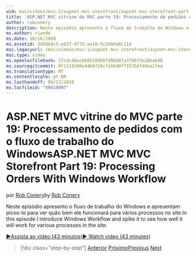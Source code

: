 ```yaml
---
uid: mvc/videos/mvc-1/aspnet-mvc-storefront/aspnet-mvc-storefront-part-19-processing-orders-with-windows-workflow
title: 'ASP.NET MVC vitrine do MVC parte 19: Processamento de pedidos com o fluxo de trabalho do Windows | Microsoft Docs'
author: robconery
description: Neste episódio apresento o fluxo de trabalho do Windows e apresentam picos-lo para ver quão bem ele funcionará para vários processos no site.
ms.author: riande
ms.date: 10/16/2008
ms.assetid: 3d08b4c5-a92f-4f75-aa10-5c2e9da8c114
msc.legacyurl: /mvc/videos/mvc-1/aspnet-mvc-storefront/aspnet-mvc-storefront-part-19-processing-orders-with-windows-workflow
msc.type: video
ms.openlocfilehash: 17cdc46ec0605180bb7d98d0fa3796fde28ba686
ms.sourcegitcommit: 0f1119340e4464720cfd16d0ff15764746ea1fea
ms.translationtype: MT
ms.contentlocale: pt-BR
ms.lasthandoff: 04/17/2019
ms.locfileid: "59419997"
---
```

# <a name="aspnet-mvc-mvc-storefront-part-19-processing-orders-with-windows-workflow"></a><span data-ttu-id="0e9cd-103">ASP.NET MVC vitrine do MVC parte 19: Processamento de pedidos com o fluxo de trabalho do Windows</span><span class="sxs-lookup"><span data-stu-id="0e9cd-103">ASP.NET MVC MVC Storefront Part 19: Processing Orders With Windows Workflow</span></span>

<span data-ttu-id="0e9cd-104">por [Rob Conery](https://github.com/robconery)</span><span class="sxs-lookup"><span data-stu-id="0e9cd-104">by [Rob Conery](https://github.com/robconery)</span></span>

<span data-ttu-id="0e9cd-105">Neste episódio apresento o fluxo de trabalho do Windows e apresentam picos-lo para ver quão bem ele funcionará para vários processos no site.</span><span class="sxs-lookup"><span data-stu-id="0e9cd-105">In this episode I introduce Windows Workflow and spike it to see how well it will work for various processes in the site.</span></span>

[<span data-ttu-id="0e9cd-106">&#9654;Assista ao vídeo (43 minutos)</span><span class="sxs-lookup"><span data-stu-id="0e9cd-106">&#9654; Watch video (43 minutes)</span></span>](https://channel9.msdn.com/Blogs/ASP-NET-Site-Videos/aspnet-mvc-mvc-storefront-part-19-processing-orders-with-windows-workflow)

> [!div class="step-by-step"]
> <span data-ttu-id="0e9cd-107">[Anterior](aspnet-mvc-storefront-part-18-creating-an-experience.md)
> [Próximo](aspnet-mvc-storefront-part-19a-windows-workflow-followup.md)</span><span class="sxs-lookup"><span data-stu-id="0e9cd-107">[Previous](aspnet-mvc-storefront-part-18-creating-an-experience.md)
[Next](aspnet-mvc-storefront-part-19a-windows-workflow-followup.md)</span></span>
